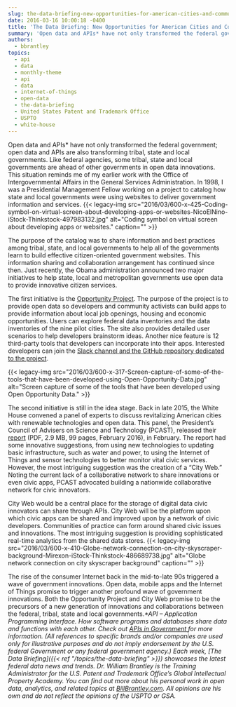 ```yaml
---
slug: the-data-briefing-new-opportunities-for-american-cities-and-communities-thanks-to-open-data
date: 2016-03-16 10:00:18 -0400
title: 'The Data Briefing: New Opportunities for American Cities and Communities Thanks to Open Data'
summary: 'Open data and APIs* have not only transformed the federal government; open data and APIs are also transforming tribal, state and local governments. Like federal agencies, some tribal, state and local governments are ahead of other governments in open data innovations. This situation reminds me of my earlier work with the Office of Intergovernmental Affairs'
authors:
  - bbrantley
topics:
  - api
  - data
  - monthly-theme
  - api
  - data
  - internet-of-things
  - open-data
  - the-data-briefing
  - United States Patent and Trademark Office
  - USPTO
  - white-house
---
```


Open data and APIs* have not only transformed the federal government; open data and APIs are also transforming tribal, state and local governments. Like federal agencies, some tribal, state and local governments are ahead of other governments in open data innovations. This situation reminds me of my earlier work with the Office of Intergovernmental Affairs in the General Services Administration. In 1998, I was a Presidential Management Fellow working on a project to catalog how state and local governments were using websites to deliver government information and services. {{< legacy-img src="2016/03/600-x-425-Coding-symbol-on-virtual-screen-about-developing-apps-or-websites-NicoElNino-iStock-Thinkstock-497983132.jpg" alt="Coding symbol on virtual screen about developing apps or websites." caption="" >}} 

The purpose of the catalog was to share information and best practices among tribal, state, and local governments to help all of the governments learn to build effective citizen-oriented government websites. This information sharing and collaboration arrangement has continued since then. Just recently, the Obama administration announced two major initiatives to help state, local and metropolitan governments use open data to provide innovative citizen services.

The first initiative is the <a href="http://opportunity.census.gov/" target="_blank">Opportunity Project</a>. The purpose of the project is to provide open data so developers and community activists can build apps to provide information about local job openings, housing and economic opportunities. Users can explore federal data inventories and the data inventories of the nine pilot cities. The site also provides detailed user scenarios to help developers brainstorm ideas. Another nice feature is 12 third-party tools that developers can incorporate into their apps. Interested developers can join the <a href="http://opportunity.census.gov/#connect" target="_blank">Slack channel and the GitHub repository dedicated to the project</a>.

{{< legacy-img src="2016/03/600-x-317-Screen-capture-of-some-of-the-tools-that-have-been-developed-using-Open-Opportunity-Data.jpg" alt="Screen capture of some of the tools that have been developed using Open Opportunity Data." >}}

The second initiative is still in the idea stage. Back in late 2015, the White House convened a panel of experts to discuss revitalizing American cities with renewable technologies and open data. This panel, the President’s Council of Advisers on Science and Technology (PCAST), released their <a href="https://www.whitehouse.gov/sites/default/files/microsites/ostp/PCAST/pcast_cities_report___final_3_2016.pdf" target="_blank">report</a> (PDF, 2.9 MB, 99 pages, February 2016), in February. The report had some innovative suggestions, from using new technologies to updating basic infrastructure, such as water and power, to using the Internet of Things and sensor technologies to better monitor vital civic services. However, the most intriguing suggestion was the creation of a “City Web.” Noting the current lack of a collaborative network to share innovations or even civic apps, PCAST advocated building a nationwide collaborative network for civic innovators.

City Web would be a central place for the storage of digital data civic innovators can share through APIs. City Web will be the platform upon which civic apps can be shared and improved upon by a network of civic developers. Communities of practice can form around shared civic issues and innovations. The most intriguing suggestion is providing sophisticated real-time analytics from the shared data stores. {{< legacy-img src="2016/03/600-x-410-Globe-network-connection-on-city-skyscraper-background-Mirexon-iStock-Thinkstock-486689738.jpg" alt="Globe network connection on city skyscraper background" caption="" >}} 

The rise of the consumer Internet back in the mid-to-late 90s triggered a wave of government innovations. Open data, mobile apps and the Internet of Things promise to trigger another profound wave of government innovations. Both the Opportunity Project and City Web promise to be the precursors of a new generation of innovations and collaborations between the federal, tribal, state and local governments._*API – Application Programming Interface. How software programs and databases share data and functions with each other. Check out <a href="http://www.infoq.com/presentations/API-Government" target="_blank">APIs in Government </a>for more information._
_(All references to specific brands and/or companies are used only for illustrative purposes and do not imply endorsement by the U.S. federal Government or any federal government agency.)_
_Each week, [The Data Briefing]({{< ref "/topics/the-data-briefing" >}}) showcases the latest federal data news and trends._
_Dr. William Brantley is the Training Administrator for the U.S. Patent and Trademark Office’s Global Intellectual Property Academy. You can find out more about his personal work in open data, analytics, and related topics at [BillBrantley.com](http://billbrantley.com/). All opinions are his own and do not reflect the opinions of the USPTO or GSA._